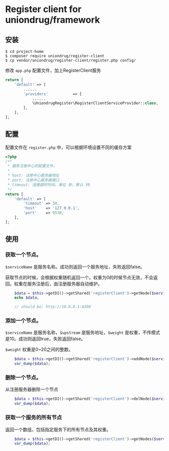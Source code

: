 # Register client for uniondrug/framework

## 安装

```shell
$ cd project-home
$ composer require uniondrug/register-client
$ cp vendor/uniondrug/register-client/register.php config/
```

修改 `app.php` 配置文件，加上RegisterClient服务

```php
return [
    'default' => [
        ......
        'providers'           => [
            ......
            \UniondrugRegister\RegisterClientServiceProvider::class,
        ],
    ],
];
```

## 配置

配置文件在 `register.php` 中，可以根据环境设置不同的缓存方案

```php
<?php
/**
 * 服务注册中心的配置文件。
 *
 * host: 注册中心服务器地址
 * port: 注册中心服务器端口
 * timeout: 连接超时时间，单位 秒，默认 30
 */
return [
    'default' => [
        'timeout' => 30,
        'host'    => '127.0.0.1',
        'port'    => 9530,
    ],
];
```

## 使用

### 获取一个节点。

`$serviceName` 是服务名称。成功则返回一个服务地址，失败返回false。

获取节点的时候，会根据权重随机返回一个。权重为0的时候节点无效，不会返回。权重在服务注册后，由注册服务器自动维护。

```php
    $data = $this->getDI()->getShared('registerClient')->getNode($serviceName);
    echo $data;

    // should be: http://10.0.0.1:8300
```

### 添加一个节点。

`$serviceName` 是服务名称，`$upstream` 是服务地址，`$weight` 是权重，不传模式是10。成功则返回true，失败返回false。

`$weight` 权重是0~20之间的整数。

```php
    $data = $this->getDI()->getShared('registerClient')->addNode($serviceName, $upstream, $weight);
    var_dump($data);
```

### 删除一个节点。

从注册服务器删除一个节点

```php
    $data = $this->getDI()->getShared('registerClient')->delNode($serviceName, $upstream);
    var_dump($data);
```

### 获取一个服务的所有节点

返回一个数组，包括指定服务下的所有节点及其权重。

```php
    $data = $this->getDI()->getShared('registerClient')->getNodes($serviceName);
    var_dump($data);
```
